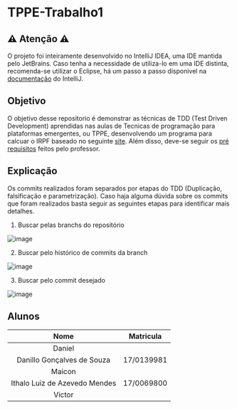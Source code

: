 # TPPE-Trabalho1

## ⚠️ Atenção ⚠️

O projeto foi inteiramente desenvolvido no IntelliJ IDEA, uma IDE mantida pelo JetBrains. Caso tenha a necessidade de utiliza-lo em uma IDE distinta, recomenda-se utilizar o Eclipse, há um passo a passo dísponivel na [documentação](https://www.jetbrains.com/help/idea/exporting-an-intellij-idea-project-to-eclipse.html) do IntelliJ.

## Objetivo
 
O objetivo desse repositorio é demonstrar as técnicas de TDD (Test Driven Development) aprendidas nas aulas de Tecnicas de programação para plataformas emergentes, ou TPPE, desenvolvendo um programa para calcuar o IRPF baseado no seguinte [site](https://www27.receita.fazenda.gov.br/simulador-irpf/). Além disso, deve-se seguir os [pré requisitos](https://github.com/andrelanna/fga0242/tree/master/tp1) feitos pelo professor.
 
## Explicação
 
Os commits realizados foram separados por etapas do TDD (Duplicação, falsificação e parametrização). Caso haja alguma dúvida sobre os commits que foram realizados basta seguir as seguintes etapas para identificar mais detalhes.
 
1. Buscar pelas branchs do repositório
 
![image](https://user-images.githubusercontent.com/31555287/155634372-ac86d435-1996-4b0d-8704-39de15f37f23.png)
 
2. Buscar pelo histórico de commits da branch
 
![image](https://user-images.githubusercontent.com/31555287/155634683-828e8aab-1650-4a1d-886e-9fccb2d44464.png)
 
3. Buscar pelo commit desejado
 
![image](https://user-images.githubusercontent.com/31555287/155634751-83732f4e-d944-41ef-bf7f-3ca17a337616.png)
 
## Alunos
 
|Nome|Matricula|
|:---:|:---:|
|Daniel||
|Danillo Gonçalves de Souza|17/0139981|
|Maicon||
|Ithalo Luiz de Azevedo Mendes|17/0069800|
|Victor||
